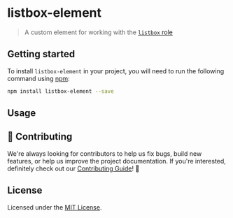 # listbox-element

> A custom element for working with the [`listbox`
> role](https://w3c.github.io/aria/#listbox)

## Getting started

To install `listbox-element` in your project, you will need to run the following command using [npm](https://www.npmjs.com/):

```bash
npm install listbox-element --save
```

## Usage

## 🙌 Contributing

We're always looking for contributors to help us fix bugs, build new features,
or help us improve the project documentation. If you're interested, definitely
check out our [Contributing Guide](/.github/CONTRIBUTING.md)! 👀

## License

Licensed under the [MIT License](/LICENSE).
